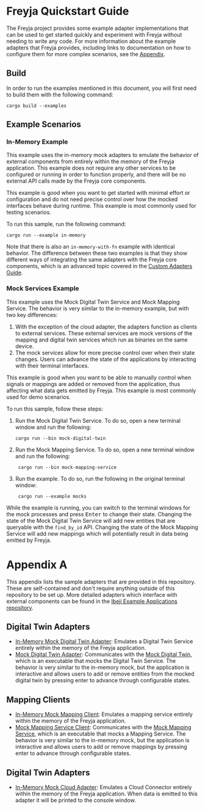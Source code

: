 <!-- language-all: shell -->
# Freyja Quickstart Guide

The Freyja project provides some example adapter implementations that can be used to get started quickly and experiment with Freyja without needing to write any code. For more information about the example adapters that Freyja provides, including links to documentation on how to configure them for more complex scenarios, see the [Appendix](#appendix-a).

## Build

In order to run the examples mentioned in this document, you will first need to build them with the following command:

```shell
cargo build --examples
```

## Example Scenarios

### In-Memory Example

This example uses the in-memory mock adapters to emulate the behavior of external components from entirely within the memory of the Freyja application. This example does not require any other services to be configured or running in order to function properly, and there will be no external API calls made by the Freyja core components.

This example is good when you want to get started with minimal effort or configuration and do not need precise control over how the mocked interfaces behave during runtime. This example is most commonly used for testing scenarios.

To run this sample, run the following command:

```shell
cargo run --example in-memory
```

Note that there is also an `in-memory-with-fn` example with identical behavior. The difference between these two examples is that they show different ways of integrating the same adapters with the Freyja core components, which is an advanced topic covered in the [Custom Adapters Guide](./custom-adapters.md).

### Mock Services Example

This example uses the Mock Digital Twin Service and Mock Mapping Service. The behavior is very similar to the in-memory example, but with two key differences:

1. With the exception of the cloud adapter, the adapters function as clients to external services. These external services are mock versions of the mapping and digital twin services which run as binaries on the same device.
1. The mock services allow for more precise control over when their state changes. Users can advance the state of the applications by interacting with their terminal interfaces.

This example is good when you want to be able to manually control when signals or mappings are added or removed from the application, thus affecting what data gets emitted by Freyja. This example is most commonly used for demo scenarios.

To run this sample, follow these steps:

1. Run the Mock Digital Twin Service. To do so, open a new terminal window and run the following:

       cargo run --bin mock-digital-twin

1. Run the Mock Mapping Service. To do so, open a new terminal window and run the following:

        cargo run --bin mock-mapping-service

1. Run the example. To do so, run the following in the original terminal window:

        cargo run --example mocks

While the example is running, you can switch to the terminal windows for the mock processes and press <kbd>Enter</kbd> to change their state. Changing the state of the Mock Digital Twin Service will add new entities that are queryable with the `find_by_id` API. Changing the state of the Mock Mapping Service will add new mappings which will potentially result in data being emitted by Freyja.

# Appendix A

This appendix lists the sample adapters that are provided in this repository. These are self-contained and don't require anything outside of this repository to be set up. More detailed adapters which interface with external components can be found in the [Ibeji Example Applications repository](https://github.com/eclipse-ibeji/ibeji-example-applications).

## Digital Twin Adapters

- [In-Memory Mock Digital Twin Adapter](../digital_twin_adapters/in_memory_mock_digital_twin_adapter/README.md): Emulates a Digital Twin Service entirely within the memory of the Freyja application.
- [Mock Digital Twin Adapter](../digital_twin_adapters/mock_digital_twin_adapter/README.md): Communicates with the [Mock Digital Twin](../mocks/mock_digital_twin/README.md), which is an executable that mocks the Digital Twin Service. The behavior is very similar to the in-memory mock, but the application is interactive and allows users to add or remove entities from the mocked digital twin by pressing enter to advance through configurable states.

## Mapping Clients

- [In-Memory Mock Mapping Client](../mapping_clients/in_memory_mock_mapping_client/README.md): Emulates a mapping service entirely within the memory of the Freyja application.
- [Mock Mapping Service Client](../mapping_clients/mock_mapping_service_client/README.md): Communicates with the [Mock Mapping Service](../mocks/mock_mapping_service/README.md), which is an executable that mocks a Mapping Service. The behavior is very similar to the in-memory mock, but the application is interactive and allows users to add or remove mappings by pressing enter to advance through configurable states.

## Digital Twin Adapters

- [In-Memory Mock Cloud Adapter](../cloud_adapters/in_memory_mock_cloud_adapter/README.md): Emulates a Cloud Connector entirely within the memory of the Freyja application. When data is emitted to this adapter it will be printed to the console window.
